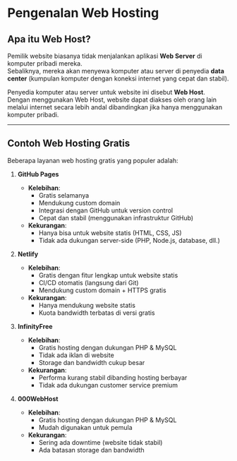 # Pengenalan Web Hosting

## Apa itu Web Host?
Pemilik website biasanya tidak menjalankan aplikasi **Web Server** di komputer pribadi mereka.  
Sebaliknya, mereka akan menyewa komputer atau server di penyedia **data center** (kumpulan komputer dengan koneksi internet yang cepat dan stabil).  

Penyedia komputer atau server untuk website ini disebut **Web Host**.  
Dengan menggunakan Web Host, website dapat diakses oleh orang lain melalui internet secara lebih andal dibandingkan jika hanya menggunakan komputer pribadi.

---

## Contoh Web Hosting Gratis
Beberapa layanan web hosting gratis yang populer adalah:

1. **GitHub Pages**  
   - **Kelebihan**:  
     - Gratis selamanya  
     - Mendukung custom domain  
     - Integrasi dengan GitHub untuk version control  
     - Cepat dan stabil (menggunakan infrastruktur GitHub)  
   - **Kekurangan**:  
     - Hanya bisa untuk website statis (HTML, CSS, JS)  
     - Tidak ada dukungan server-side (PHP, Node.js, database, dll.)  

2. **Netlify**  
   - **Kelebihan**:  
     - Gratis dengan fitur lengkap untuk website statis  
     - CI/CD otomatis (langsung dari Git)  
     - Mendukung custom domain + HTTPS gratis  
   - **Kekurangan**:  
     - Hanya mendukung website statis  
     - Kuota bandwidth terbatas di versi gratis  

3. **InfinityFree**  
   - **Kelebihan**:  
     - Gratis hosting dengan dukungan PHP & MySQL  
     - Tidak ada iklan di website  
     - Storage dan bandwidth cukup besar  
   - **Kekurangan**:  
     - Performa kurang stabil dibanding hosting berbayar  
     - Tidak ada dukungan customer service premium  

4. **000WebHost**  
   - **Kelebihan**:  
     - Gratis hosting dengan dukungan PHP & MySQL  
     - Mudah digunakan untuk pemula  
   - **Kekurangan**:  
     - Sering ada downtime (website tidak stabil)  
     - Ada batasan storage dan bandwidth  
